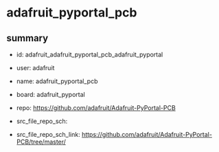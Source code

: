 # adafruit_pyportal_pcb
 
## summary 
* id: adafruit_adafruit_pyportal_pcb_adafruit_pyportal
* user: adafruit
* name: adafruit_pyportal_pcb
* board: adafruit_pyportal
* repo: https://github.com/adafruit/Adafruit-PyPortal-PCB



* src_file_repo_sch: 
* src_file_repo_sch_link: https://github.com/adafruit/Adafruit-PyPortal-PCB/tree/master/




